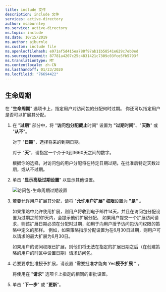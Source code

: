 ```yaml
---
title: include 文件
description: include 文件
services: active-directory
author: msaburnley
ms.service: active-directory
ms.topic: include
ms.date: 10/15/2019
ms.author: ajburnle
ms.custom: include file
ms.openlocfilehash: e971af5d415ea788f97ab11b58541e629c7eb0ed
ms.sourcegitcommit: 87781a4207c25c4831421c7309c03fce5fb5793f
ms.translationtype: MT
ms.contentlocale: zh-CN
ms.lasthandoff: 01/23/2020
ms.locfileid: "76694422"
---
```

## <a name="lifecycle"></a>生命周期

在 "**生命周期**" 选项卡上，指定用户对访问包的分配何时过期。 你还可以指定用户是否可以扩展其分配。

1. 在 "**过期**" 部分中，将 "**访问包分配截止**时间" 设置为 **"过期时间**"、"**天数**" 或 "**从不**"。

    对于 "**日期**"，选择将来的到期日期。

    对于 "**天**"，请指定一个介于0到3660天之间的数字。

    根据你的选择，对访问包的用户分配将在特定日期过期，在批准后特定天数过期，或从不过期。

1. 单击 "**显示高级过期设置**" 以显示其他设置。

    ![访问包-生命周期过期设置](./media/active-directory-entitlement-management-lifecycle-policy/expiration.png)

1. 若要允许用户扩展其分配，请将 "**允许用户扩展" 权限**设置为 **"是"** 。

    如果策略中允许使用扩展，则用户将收到电子邮件14天，并且在访问包分配设置为过期之前的1天内，会提示他们扩展分配。 如果用户提交一个扩展访问请求，则该扩展日期必须在分配时过期，如用于向用户授予访问包访问权限的策略中定义的那样。 例如，如果策略指示分配设置为在6月30日过期，则用户可以请求的最大扩展为6月30日。

    如果用户的访问权限已扩展，则他们将无法在指定的扩展日期之后（在创建策略的用户的时区中设置日期）请求访问包。

1. 若要要求批准授予扩展，请设置 "需要批准才能向 Yes**授予扩展** **"** 。

    将使用在 "**请求**" 选项卡上指定的相同的审批设置。

1. 单击 "**下一步**" 或 "**更新**"。
